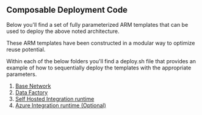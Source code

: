 ## Composable Deployment Code

Below you'll find a set of fully parameterized ARM templates that can be used to deploy the above noted architecture. 

These ARM templates have been constructed in a modular way to optimize reuse potential.

Within each of the below folders you'll find a deploy.sh file that provides an example of how to sequentially deploy the templates with the appropriate parameters.

1. [Base Network](https://github.com/microsoft/implementation-patterns/tree/main/pattern-datafactory-databricks/components/base-network)
2. [Data Factory](https://github.com/microsoft/implementation-patterns/tree/main/pattern-datafactory-databricks/components/data-factory)
3. [Self Hosted Integration runtime](https://github.com/microsoft/implementation-patterns/tree/main/pattern-datafactory-databricks/components/self-hosted-integration-runtime)
4. [Azure Integration runtime (Optional)](https://github.com/microsoft/implementation-patterns/tree/main/pattern-datafactory-databricks/components/azure-integration-runtime)

